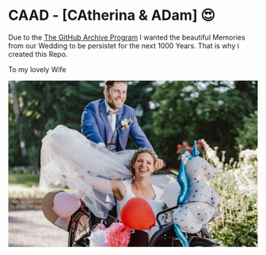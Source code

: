 # CAAD - [CAtherina & ADam] :heart_eyes:

Due to the [The GitHub Archive Program](https://archiveprogram.github.com) I wanted the beautiful Memories from our Wedding to be persistet for the next 1000 Years. That is why i created this Repo.

To my lovely Wife



![CAAD](/img/CATHA&ADAM_503.jpeg)